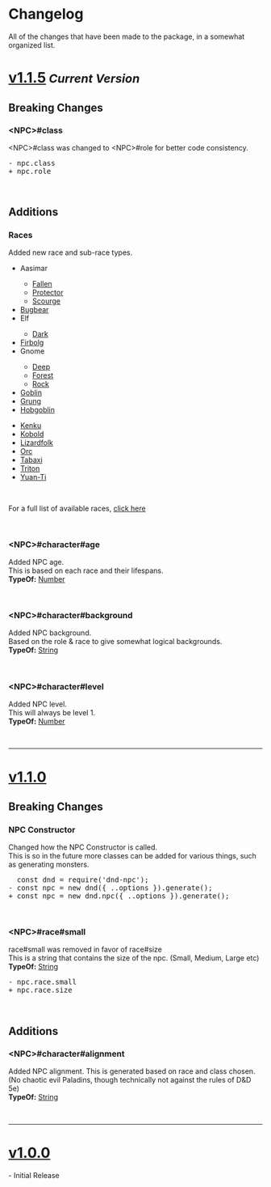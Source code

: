 <script>const page = "changelog"</script>

<h1 class="title center"><b>Changelog</b></h1>
<p class= "center">All of the changes that have been made to the package, in a somewhat organized list.</p>
<h1><a class="method" name="1.1.5" href="#1.1.5"><b>v1.1.5</b></a><small><span class="gray"><i> Current Version</i></span></small></h1>
<h2><b>Breaking Changes</b></h2>
<h3 style="font-size: 16px"><b>&lt;NPC&gt;#class</b></h3>
<div class="embed">
	<p><span class="literal">&lt;NPC&gt;#class</span> was changed to <span class="literal">&lt;NPC&gt;#role</span> for better code consistency.</p>
	<pre><span class="red">- npc.class</span><br><span class="green">+ npc.role</span></pre>
</div><br>
<h2><b>Additions</b></h2>
<h3 style="font-size: 16px"><b>Races</b></h3>
<div class="embed">
	<p>Added new race and sub-race types.</p>
	<div class="embedRow">
		<div class="embedLeft">
			<ul>
			<li><a onclick="textHide('1.1.5 aasimar')">Aasimar</a></li>
			<div class="showHide" id="1.1.5 aasimar">
			<ul><li><a href="/class/npc/raceTypes/aasimar-fallen">Fallen</a></li>
			<li><a href="/class/npc/raceTypes/aasimar-protector">Protector</a></li>
			<li><a href="/class/npc/raceTypes/aasimar-scourge">Scourge</a></li></ul></div>
			<li><a href="/class/npc/raceTypes/bugbear">Bugbear</a></li>
			<li><a onclick="textHide('1.1.5 elf')">Elf</a></li>
			<div class="showHide" id="1.1.5 elf">
			<ul><li><a href="/class/npc/raceTypes/elf-dark">Dark</a></li></ul></div>
			<li><a href="/class/npc/raceTypes/firbolg">Firbolg</a></li>
			<li><a onclick="textHide('1.1.5 gnome')">Gnome</a></li>
			<div class="showHide" id="1.1.5 gnome">
			<ul><li><a href="/class/npc/raceTypes/gnome-deep">Deep</a></li>
			<li><a href="/class/npc/raceTypes/gnome-forest">Forest</a></li>
			<li><a href="/class/npc/raceTypes/gnome-rock">Rock</a></li></ul></div>
			<li><a href="/class/npc/raceTypes/goblin">Goblin</a></li>
			<li><a href="/class/npc/raceTypes/grung">Grung</a></li>
			<li><a href="/class/npc/raceTypes/hobgoblin">Hobgoblin</a></li></ul>
		</div>
		<div class="embedRight">
			<ul>
			<li><a href="/class/npc/raceTypes/kenku">Kenku</a></li>
			<li><a href="/class/npc/raceTypes/kobold">Kobold</a></li>
			<li><a href="/class/npc/raceTypes/lizardfolk">Lizardfolk</a></li>
			<li><a href="/class/npc/raceTypes/orc">Orc</a></li>
			<li><a href="/class/npc/raceTypes/tabaxi">Tabaxi</a></li>
			<li><a href="/class/npc/raceTypes/triton">Triton</a></li>
			<li><a href="/class/npc/raceTypes/yuanti">Yuan-Ti</a></li></ul>
		</div>
	</div>
	<br><p>For a full list of available races, <a href="/class/npc/raceTypes">click here</a></p>
</div><br>

<h3 style="font-size: 16px"><b>&lt;NPC&gt;#character#age</b></h3>
<div class="embed">
	<p>Added NPC age.<br>
	This is based on each race and their lifespans.<br>
	<b>TypeOf:</b> <a href="https://developer.mozilla.org/en-US/docs/Web/JavaScript/Reference/Global_Objects/Number">Number</a></p>
</div><br>

<h3 style="font-size: 16px"><b>&lt;NPC&gt;#character#background</b></h3>
<div class="embed">
	<p>Added NPC background.<br>
	Based on the role & race to give somewhat logical backgrounds.<br>
	<b>TypeOf:</b> <a href="https://developer.mozilla.org/en-US/docs/Web/JavaScript/Reference/Global_Objects/String">String</a></p>
</div><br>

<h3 style="font-size: 16px"><b>&lt;NPC&gt;#character#level</b></h3>
<div class="embed">
	<p>Added NPC level.<br>
	This will always be level 1.<br>
	<b>TypeOf:</b> <a href="https://developer.mozilla.org/en-US/docs/Web/JavaScript/Reference/Global_Objects/Number">Number</a></p>
</div><br>
<hr>
<h1><a class="method" name="1.1.0" href="#1.1.0"><b>v1.1.0</b></a></h1>
<h2><b>Breaking Changes</b></h2>
<h3 style="font-size: 16px"><b>NPC Constructor</b></h3>
<div class="embed">
	<p>Changed how the NPC Constructor is called.<br>
	This is so in the future more classes can be added for various things, such as generating monsters.</p>
	<pre>  const dnd = require('dnd-npc');<br><span class="red">- const npc = new dnd({ ..options }).generate();</span><br><span class="green">+ const npc = new dnd.npc({ ..options }).generate();</span></pre>
</div><br>
<h3 style="font-size: 16px"><b>&lt;NPC&gt;#race#small</b></h3>
<div class="embed">
	<p><span class="literal">race#small</span> was removed in favor of <span class="literal">race#size</span><br>
	This is a string that contains the size of the npc. (Small, Medium, Large etc)<br>
	<b>TypeOf:</b> <a href="https://developer.mozilla.org/en-US/docs/Web/JavaScript/Reference/Global_Objects/String">String</a></p>
	<pre><span class="red">- npc.race.small</span><br><span class="green">+ npc.race.size</span></pre>
</div><br>
<h2><b>Additions</b></h2>
<h3 style="font-size: 16px"><b>&lt;NPC&gt;#character#alignment</b></h3>
<div class="embed">
	<p>Added NPC alignment. This is generated based on race and class chosen.<br>
	(No chaotic evil Paladins, though technically not against the rules of D&D 5e)<br>
	<b>TypeOf:</b> <a href="https://developer.mozilla.org/en-US/docs/Web/JavaScript/Reference/Global_Objects/String">String</a></p>
</div><br>
<hr>
<h1><a class="method" name="1.0.0" href="#1.0.0"><b>v1.0.0</b></a></h1>
<div class="embed"><p>- Initial Release</p></div>
